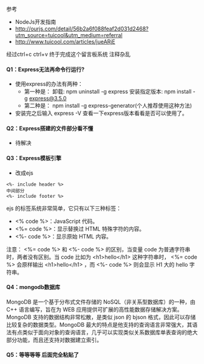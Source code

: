 参考 
- NodeJs开发指南
- http://ourjs.com/detail/56b2a6f088feaf2d031d2468?utm_source=tuicool&utm_medium=referral
- http://www.tuicool.com/articles/jueARjE

经过ctrl+c ctrl+v 终于完成这个留言板系统 
注释杂乱 

#### Q1：Express无法再命令行运行?
- 使用express的办法有两种：
    + 第一种是：
卸载: npm uninstall -g express
安装指定版本: npm install -g express@3.5.0
    + 第二种是：
npm install -g express-generator(个人推荐使用这种方法)
- 安装完之后输入 express -V 查看一下express版本看看是否可以使用了。

#### Q2：Express搭建的文件部分看不懂
- 待解决

#### Q3：Express模板引擎
- 改成ejs
```
<%- include header %>
中间部分
<%- include footer %>
```

ejs 的标签系统非常简单，它只有以下三种标签：
- <% code %>：JavaScript 代码。
- <%= code %>：显示替换过 HTML 特殊字符的内容。
- <%- code %>：显示原始 HTML 内容。

注意：  <%= code %> 和  <%- code %> 的区别，当变量 code 为普通字符串时，两者没有区别。当 code 比如为  \<h1>hello\</h1> 这种字符串时， <%= code %> 会原样输出  \<h1>hello\</h1> ，而  <%- code %> 则会显示 H1 大的 hello 字符串。

#### Q4：mongodb数据库
MongoDB 是一个基于分布式文件存储的 NoSQL（非关系型数据库）的一种，由 C++ 语言编写，旨在为 WEB 应用提供可扩展的高性能数据存储解决方案。MongoDB 支持的数据结构非常松散，是类似 json 的 bjson 格式，因此可以存储比较复杂的数据类型。MongoDB 最大的特点是他支持的查询语言非常强大，其语法有点类似于面向对象的查询语言，几乎可以实现类似关系数据库单表查询的绝大部分功能，而且还支持对数据建立索引。

#### Q5：等等等等 后面完全粘贴了

